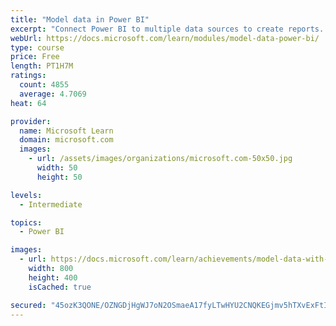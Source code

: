 ```yaml
---
title: "Model data in Power BI"
excerpt: "Connect Power BI to multiple data sources to create reports. Define the relationship between your data sources."
webUrl: https://docs.microsoft.com/learn/modules/model-data-power-bi/
type: course
price: Free
length: PT1H7M
ratings:
  count: 4855
  average: 4.7069
heat: 64

provider:
  name: Microsoft Learn
  domain: microsoft.com
  images:
    - url: /assets/images/organizations/microsoft.com-50x50.jpg
      width: 50
      height: 50

levels:
  - Intermediate

topics:
  - Power BI

images:
  - url: https://docs.microsoft.com/learn/achievements/model-data-with-power-bi-desktop-social.png
    width: 800
    height: 400
    isCached: true

secured: "45ozK3QONE/OZNGDjHgWJ7oN2OSmaeA17fyLTwHYU2CNQKEGjmv5hTXvExFtI/0j22aKH9lFnRoN9dS5zq/mlYWgzYD6nJsUyDc4651QYMMSbXVR2DUd6fDp9NEHjweHgOSBmPKNce7vAtQg8RCdrnAaF/yqBcuqFdN+6o6NpNnZZvMPlaixIBfA80nfr4JQDueIK1IBylfB/bZG3kg+/XuwFUXFuyC2sBQD3B1y4g+Or6kfePhiLS3tvr9m9Tm0PoRwpDldMB4+gnMKgqdx4m1idQuxsm0sssVKpWVvw5bJERn6czGonW87fdff0M9vPRWWTjyxftY3i3uDZCkOVjNlDwmDNFvNq4749FfBWunXbd/cgi5aLygkrT15QK0Njce7/OyvcyR9AXmx9n5xwMjZi0DHw3urlbXjTOqSIRY=;iK12NNfPsF7qGPgZuTzifA=="
---
```


